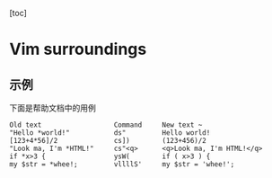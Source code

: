 [toc]

# Vim surroundings

## 示例

下面是帮助文档中的用例

```
Old text                  Command     New text ~
"Hello *world!"           ds"         Hello world!
[123+4*56]/2              cs])        (123+456)/2
"Look ma, I'm *HTML!"     cs"<q>      <q>Look ma, I'm HTML!</q>
if *x>3 {                 ysW(        if ( x>3 ) {
my $str = *whee!;         vllllS'     my $str = 'whee!';
```


